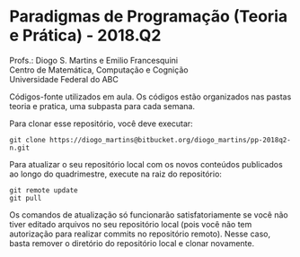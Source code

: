 # Paradigmas de Programação (Teoria e Prática) - 2018.Q2
Profs.: Diogo S. Martins e Emilio Francesquini  
Centro de Matemática, Computação e Cognição  
Universidade Federal do ABC  

Códigos-fonte utilizados em aula. Os códigos estão organizados nas pastas teoria e pratica, uma subpasta para cada semana.

Para clonar esse repositório, você deve executar:

```
git clone https://diogo_martins@bitbucket.org/diogo_martins/pp-2018q2-n.git
```

Para atualizar o seu repositório local com os novos conteúdos publicados ao longo do quadrimestre, execute na raiz do repositório:

```
git remote update
git pull
```

Os comandos de atualização só funcionarão satisfatoriamente se você não tiver editado arquivos no seu repositório local (pois você não tem autorização para realizar commits no repositório remoto). Nesse caso, basta remover o diretório do repositório local e clonar novamente.